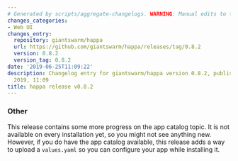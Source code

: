 ```yaml
---
# Generated by scripts/aggregate-changelogs. WARNING: Manual edits to this files will be overwritten.
changes_categories:
- Web UI
changes_entry:
  repository: giantswarm/happa
  url: https://github.com/giantswarm/happa/releases/tag/0.8.2
  version: 0.8.2
  version_tag: 0.8.2
date: '2019-06-25T11:09:22'
description: Changelog entry for giantswarm/happa version 0.8.2, published on 25 June
  2019, 11:09
title: happa release v0.8.2
---
```


### Other 
This release contains some more progress on the app catalog topic. It is not available on every installation yet, so you might not see anything new. However, if you do have the app catalog available, this release adds a way to upload a `values.yaml` so you can configure your app while installing it.
